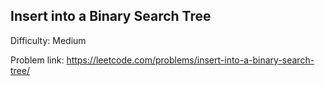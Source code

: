 ## Insert into a Binary Search Tree

Difficulty: Medium   

Problem link: https://leetcode.com/problems/insert-into-a-binary-search-tree/